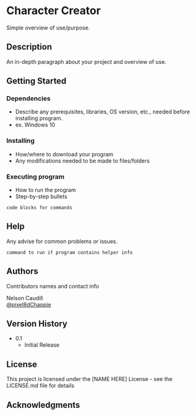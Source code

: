 # Character Creator

Simple overview of use/purpose.

## Description

An in-depth paragraph about your project and overview of use.

## Getting Started

### Dependencies

* Describe any prerequisites, libraries, OS version, etc., needed before installing program.
* ex. Windows 10

### Installing

* How/where to download your program
* Any modifications needed to be made to files/folders

### Executing program

* How to run the program
* Step-by-step bullets
```
code blocks for commands
```

## Help

Any advise for common problems or issues.
```
command to run if program contains helper info
```

## Authors

Contributors names and contact info

Nelson Caudill  
[@pixel8dChappie](https://twitter.com/pixel8dChappie)

## Version History

* 0.1
    * Initial Release

## License

This project is licensed under the [NAME HERE] License - see the LICENSE.md file for details

## Acknowledgments